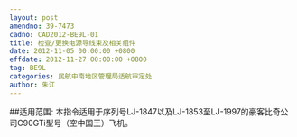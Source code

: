```yaml
---
layout: post
amendno: 39-7473
cadno: CAD2012-BE9L-01
title: 检查/更换电源导线束及相关组件
date: 2012-11-05 00:00:00 +0800
effdate: 2012-11-27 00:00:00 +0800
tag: BE9L
categories: 民航中南地区管理局适航审定处
author: 朱江
---
```


##适用范围:
本指令适用于序列号LJ-1847以及LJ-1853至LJ-1997的豪客比奇公司C90GTi型号（空中国王）飞机。

